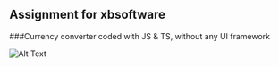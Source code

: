## Assignment for xbsoftware

###Currency converter coded with JS & TS, without any UI framework

![Alt Text](https://res.cloudinary.com/btchead/image/upload/v1648298024/chrome_7tVJA695v2_oscyke.gif)
